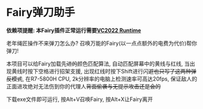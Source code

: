 # Fairy弹刀助手

**依赖项提醒: 本Fairy插件正常运行需要[VC2022 Runtime](https://aka.ms/vs/17/release/vc_redist.x64.exe)**

老年绳匠操作不来弹刀怎么办? 召唤万能的Fairy(以一点点额外的电费为代价)帮你弹刀!

本项目可以给Fairy加载~~先进的~~颜色匹配算法, 自动匹配屏幕中的黄线与红线, 当出现黄线时按下空格进行招架支援, 出现红线时按下Shift进行闪避~~也只写了这两种弹反模式~~, 在R7-5800H CPU, 2k分辨率的电脑上检测速率可高达20fps, 保证敌人的正面进攻绝对无法伤到你的代理人~~背面偷袭与无提示攻击还是会的~~

下载exe文件即可运行, 按Alt+V召唤Fairy, 按Alt+X让Fairy离开